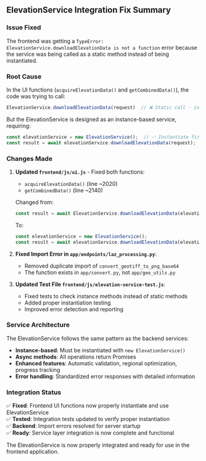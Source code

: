 ## ElevationService Integration Fix Summary

### Issue Fixed
The frontend was getting a `TypeError: ElevationService.downloadElevationData is not a function` error because the service was being called as a static method instead of being instantiated.

### Root Cause
In the UI functions (`acquireElevationData()` and `getCombinedData()`), the code was trying to call:
```javascript
ElevationService.downloadElevationData(request)  // ❌ Static call - incorrect
```

But the ElevationService is designed as an instance-based service, requiring:
```javascript
const elevationService = new ElevationService();  // ✅ Instantiate first
const result = await elevationService.downloadElevationData(request);  // ✅ Call on instance
```

### Changes Made

1. **Updated `frontend/js/ui.js`** - Fixed both functions:
   - `acquireElevationData()` (line ~2020)
   - `getCombinedData()` (line ~2140)
   
   Changed from:
   ```javascript
   const result = await ElevationService.downloadElevationData(elevationRequest);
   ```
   
   To:
   ```javascript
   const elevationService = new ElevationService();
   const result = await elevationService.downloadElevationData(elevationRequest);
   ```

2. **Fixed Import Error in `app/endpoints/laz_processing.py`**:
   - Removed duplicate import of `convert_geotiff_to_png_base64`
   - The function exists in `app/convert.py`, not `app/geo_utils.py`

3. **Updated Test File `frontend/js/elevation-service-test.js`**:
   - Fixed tests to check instance methods instead of static methods
   - Added proper instantiation testing
   - Improved error detection and reporting

### Service Architecture
The ElevationService follows the same pattern as the backend services:
- **Instance-based**: Must be instantiated with `new ElevationService()`
- **Async methods**: All operations return Promises
- **Enhanced features**: Automatic validation, regional optimization, progress tracking
- **Error handling**: Standardized error responses with detailed information

### Integration Status
✅ **Fixed**: Frontend UI functions now properly instantiate and use ElevationService  
✅ **Tested**: Integration tests updated to verify proper instantiation  
✅ **Backend**: Import errors resolved for server startup  
✅ **Ready**: Service layer integration is now complete and functional

The ElevationService is now properly integrated and ready for use in the frontend application.
